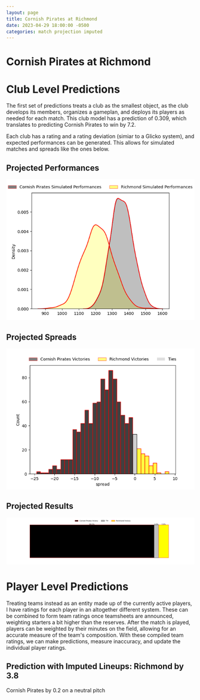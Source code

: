 ```yaml
---  
layout: page  
title: Cornish Pirates at Richmond  
date: 2023-04-29 18:00:00 -0500  
categories: match projection imputed  
---
```

# Cornish Pirates at Richmond

# Club Level Predictions


The first set of predictions treats a club as the smallest object, as the club develops its members, organizes a gameplan, and deploys its players as needed for each match. This club model has a prediction of 0.309, which translates to predicting Cornish Pirates to win by 7.2.

Each club has a rating and a rating deviation (simiar to a Glicko system), and expected performances can be generated. This allows for simulated matches and spreads like the ones below.
## Projected Performances


![Projected Performances](plots/performances_2023-04-29-Richmond-CornishPirates.png)
## Projected Spreads


![Projected Spreads](plots/spreads_2023-04-29-Richmond-CornishPirates.png)
## Projected Results


![Projected Results](plots/resultbar_2023-04-29-Richmond-CornishPirates.png)
# Player Level Predictions


Treating teams instead as an entity made up of the currently active players, I have ratings for each player in an altogether different system. These can be combined to form team ratings once teamsheets are announced, weighting starters a bit higher than the reserves. After the match is played, players can be weighted by their minutes on the field, allowing for an accurate measure of the team's composition. With these compiled team ratings, we can make predictions, measure inaccuracy, and update the individual player ratings.
## Prediction with Imputed Lineups: Richmond by 3.8


Cornish Pirates by 0.2 on a neutral pitch

